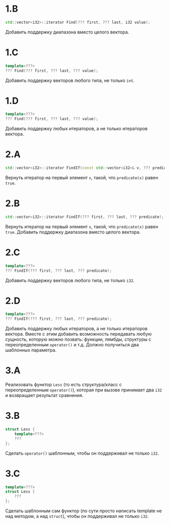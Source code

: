 # 1.B
```c++
std::vector<i32>::iterator Find(??? first, ??? last, i32 value);
```
Добавить поддержку диапазона вместо целого вектора.

# 1.C
```c++
template<???>
??? Find(??? first, ??? last, ??? value);
```
Добавить поддержку векторов любого типа, не только `int`.

# 1.D
```c++
template<???>
??? Find(??? first, ??? last, ??? value);
```
Добавить поддержку любых итераторов, а не только итераторов вектора.

# 2.A
```c++
std::vector<i32>::iterator FindIf(const std::vector<i32>& v, ??? predicate);
```
Вернуть итератор на первый элемент `x`, такой, что `predicate(x)` равен `true`.

# 2.B
```c++
std::vector<i32>::iterator FindIf(??? first, ??? last, ??? predicate);
```
Вернуть итератор на первый элемент `x`, такой, что `predicate(x)` равен `true`.
Добавить поддержку диапазона вместо целого вектора.

# 2.C
```c++
template<???>
??? FindIf(??? first, ??? last, ??? predicate);
```
Добавить поддержку векторов любого типа, не только `i32`.

# 2.D
```c++
template<???>
??? FindIf(??? first, ??? last, ??? predicate);
```
Добавить поддержку любых итераторов, а не только итераторов вектора. Вместе с этим добавить возможность передавать
любую сущность, которую можно позвать: функции, лямбды, структуры с переопределенным `operator()` и т.д.
Должно получиться два шаблонных параметра.

# 3.A
Реализовать функтор `Less` (то есть структура/класс с переопределенным `operator()`), которая при вызове
принимает два `i32` и возвращает результат сравнения.

# 3.B
```c++
struct Less {
    template<???>
    ???    
};
```
Сделать `operator()` шаблонным, чтобы он поддерживал не только `i32`.

# 3.С
```c++
template<???>
struct Less {
    ???    
};
```
Сделать шаблонным сам функтор (по сути просто написать template не над методом, а над `struct`), чтобы он поддерживал не только `i32`.
